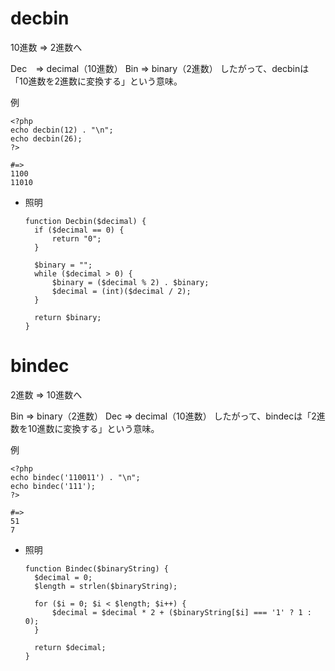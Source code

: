 # decbin

10進数 => 2進数へ

Dec　=> decimal（10進数）
Bin => binary（2進数）
したがって、decbinは「10進数を2進数に変換する」という意味。

例

```
<?php
echo decbin(12) . "\n";
echo decbin(26);
?>

#=>
1100
11010
```

- 照明

  ```
  function Decbin($decimal) {
    if ($decimal == 0) {
        return "0";
    }

    $binary = "";
    while ($decimal > 0) {
        $binary = ($decimal % 2) . $binary;
        $decimal = (int)($decimal / 2);
    }
    
    return $binary;
  }
  ```

# bindec

2進数 => 10進数へ

Bin => binary（2進数）
Dec => decimal（10進数）
したがって、bindecは「2進数を10進数に変換する」という意味。

例

```
<?php
echo bindec('110011') . "\n";
echo bindec('111');
?>

#=>
51
7
```

- 照明

  ```
  function Bindec($binaryString) {
    $decimal = 0;
    $length = strlen($binaryString);
    
    for ($i = 0; $i < $length; $i++) {
        $decimal = $decimal * 2 + ($binaryString[$i] === '1' ? 1 : 0);
    }
    
    return $decimal;
  }
  ```
